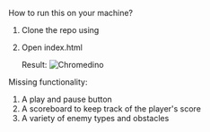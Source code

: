 How to run this on your machine?

1. Clone the repo using

2. Open index.html


   Result: ![Chromedino](https://github.com/Pruhsoon/Projects/assets/92383516/c23774ac-dcb5-4b2c-885f-2194f986276e)


Missing functionality: 
1. A play and pause button
2. A scoreboard to keep track of the player's score
3. A variety of enemy types and obstacles
